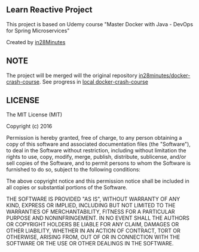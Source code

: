 ## Learn Reactive Project

This project is based on Udemy course "Master Docker with Java - DevOps for Spring Microservices"

Created by [in28Minutes](https://www.udemy.com/user/in28minutes/)

## NOTE

The project will be merged will the original repository [in28minutes/docker-crash-course](https://github.com/in28minutes/docker-crash-course).
See progress in [local docker-crash-course](https://github.com/fcadili/docker-crash-course)

## LICENSE

The MIT License (MIT)

Copyright (c) 2016 

Permission is hereby granted, free of charge, to any person obtaining a copy
of this software and associated documentation files (the "Software"), to deal
in the Software without restriction, including without limitation the rights
to use, copy, modify, merge, publish, distribute, sublicense, and/or sell
copies of the Software, and to permit persons to whom the Software is
furnished to do so, subject to the following conditions:

The above copyright notice and this permission notice shall be included in all
copies or substantial portions of the Software.

THE SOFTWARE IS PROVIDED "AS IS", WITHOUT WARRANTY OF ANY KIND, EXPRESS OR
IMPLIED, INCLUDING BUT NOT LIMITED TO THE WARRANTIES OF MERCHANTABILITY,
FITNESS FOR A PARTICULAR PURPOSE AND NONINFRINGEMENT. IN NO EVENT SHALL THE
AUTHORS OR COPYRIGHT HOLDERS BE LIABLE FOR ANY CLAIM, DAMAGES OR OTHER
LIABILITY, WHETHER IN AN ACTION OF CONTRACT, TORT OR OTHERWISE, ARISING FROM,
OUT OF OR IN CONNECTION WITH THE SOFTWARE OR THE USE OR OTHER DEALINGS IN THE
SOFTWARE.
